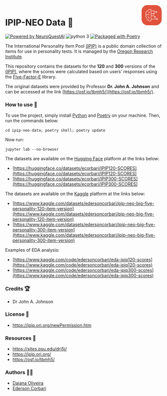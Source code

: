 <img src="https://raw.githubusercontent.com/NeuroQuestAi/neuroquestai.github.io/main/brand/logo/neuroquest-orange-logo.png" align="right" width="65" height="65"/>

# IPIP-NEO Data 🌊

[![Powered by NeuroQuestAI](https://img.shields.io/badge/powered%20by-NeuroQuestAI-orange.svg?style=flat&colorA=E1523D&colorB=007D8A)](
https://neuroquest.ai)
![python 3][python_version]
[![Packaged with Poetry][poetry-badge]](https://python-poetry.org/)

[poetry-badge]: https://img.shields.io/badge/packaging-poetry-cyan.svg
[python_version]: https://img.shields.io/static/v1.svg?label=python&message=3%20&color=blue

The International Personality Item Pool [(IPIP)](https://ipip.ori.org/) is a public domain collection of items for use in personality tests. It is managed by the [Oregon Research Institute](https://www.ori.org/).

This repository contains the datasets for the **120** and **300** versions of the [(IPIP)](https://ipip.ori.org/), where the scores were calculated based on users' responses 
using the [Five-Factor-E](https://github.com/NeuroQuestAi/five-factor-e) library.

The original datasets were provided by Professor **Dr. John A. Johnson** and can be accessed at the link [https://osf.io/tbmh5/](https://osf.io/tbmh5/).

### How to use 🚀

To use the project, simply install [Python](https://www.python.org/) and [Poetry](https://python-poetry.org/) on your machine. Then, run the commands below:

```shell
cd ipip-neo-data; poetry shell; poetry update
```

Now run:

```shell
jupyter lab --no-browser
```

The datasets are available on the [Hugging Face](https://huggingface.co/datasets/ecorbari/IPIP300-SCORES) platform at the links below:

- [https://huggingface.co/datasets/ecorbari/IPIP120-SCORES](https://huggingface.co/datasets/ecorbari/IPIP120-SCORES)
- [https://huggingface.co/datasets/ecorbari/IPIP300-SCORES](https://huggingface.co/datasets/ecorbari/IPIP300-SCORES)

The datasets are available on the [Kaggle](https://www.kaggle.com/) platform at the links below:

- [https://www.kaggle.com/datasets/edersoncorbari/pip-neo-big-five-personality-120-item-version](https://www.kaggle.com/datasets/edersoncorbari/pip-neo-big-five-personality-120-item-version)
- [https://www.kaggle.com/datasets/edersoncorbari/ipip-neo-big-five-personality-300-item-version](https://www.kaggle.com/datasets/edersoncorbari/ipip-neo-big-five-personality-300-item-version)

Examples of EDA analysis:

- [https://www.kaggle.com/code/edersoncorbari/eda-ipip120-scores](https://www.kaggle.com/code/edersoncorbari/eda-ipip120-scores)
- [https://www.kaggle.com/code/edersoncorbari/eda-ipip300-scores](https://www.kaggle.com/code/edersoncorbari/eda-ipip300-scores)

### Credits 🏆

  * Dr John A. Johnson

### License 🙋

  * https://ipip.ori.org/newPermission.htm

### Resources 📗

  * https://sites.psu.edu/drj5j/
  * https://ipip.ori.org/
  * https://osf.io/tbmh5/

### Authors 👨‍💻

  * [Daiana Oliveira](mailto:d@NeuroQuest.ai)
  * [Ederson Corbari](mailto:e@NeuroQuest.ai)
